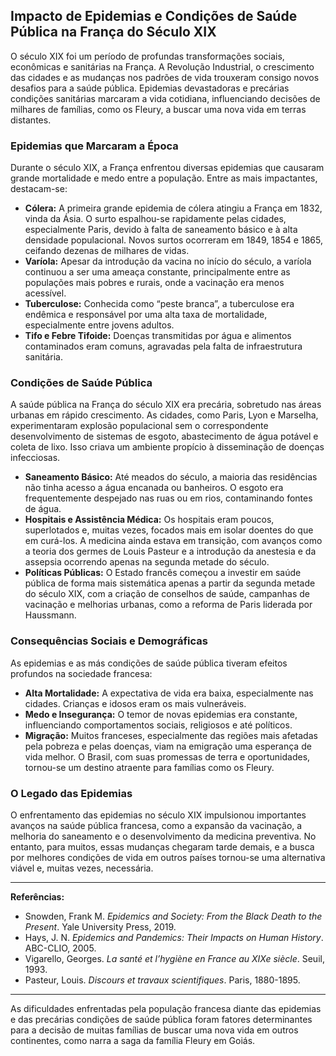 ## Impacto de Epidemias e Condições de Saúde Pública na França do Século XIX

O século XIX foi um período de profundas transformações sociais, econômicas e sanitárias na França. A Revolução Industrial, o crescimento das cidades e as mudanças nos padrões de vida trouxeram consigo novos desafios para a saúde pública. Epidemias devastadoras e precárias condições sanitárias marcaram a vida cotidiana, influenciando decisões de milhares de famílias, como os Fleury, a buscar uma nova vida em terras distantes.

### Epidemias que Marcaram a Época

Durante o século XIX, a França enfrentou diversas epidemias que causaram grande mortalidade e medo entre a população. Entre as mais impactantes, destacam-se:

- **Cólera:** A primeira grande epidemia de cólera atingiu a França em 1832, vinda da Ásia. O surto espalhou-se rapidamente pelas cidades, especialmente Paris, devido à falta de saneamento básico e à alta densidade populacional. Novos surtos ocorreram em 1849, 1854 e 1865, ceifando dezenas de milhares de vidas.
- **Varíola:** Apesar da introdução da vacina no início do século, a varíola continuou a ser uma ameaça constante, principalmente entre as populações mais pobres e rurais, onde a vacinação era menos acessível.
- **Tuberculose:** Conhecida como “peste branca”, a tuberculose era endêmica e responsável por uma alta taxa de mortalidade, especialmente entre jovens adultos.
- **Tifo e Febre Tifoide:** Doenças transmitidas por água e alimentos contaminados eram comuns, agravadas pela falta de infraestrutura sanitária.

### Condições de Saúde Pública

A saúde pública na França do século XIX era precária, sobretudo nas áreas urbanas em rápido crescimento. As cidades, como Paris, Lyon e Marselha, experimentaram explosão populacional sem o correspondente desenvolvimento de sistemas de esgoto, abastecimento de água potável e coleta de lixo. Isso criava um ambiente propício à disseminação de doenças infecciosas.

- **Saneamento Básico:** Até meados do século, a maioria das residências não tinha acesso a água encanada ou banheiros. O esgoto era frequentemente despejado nas ruas ou em rios, contaminando fontes de água.
- **Hospitais e Assistência Médica:** Os hospitais eram poucos, superlotados e, muitas vezes, focados mais em isolar doentes do que em curá-los. A medicina ainda estava em transição, com avanços como a teoria dos germes de Louis Pasteur e a introdução da anestesia e da assepsia ocorrendo apenas na segunda metade do século.
- **Políticas Públicas:** O Estado francês começou a investir em saúde pública de forma mais sistemática apenas a partir da segunda metade do século XIX, com a criação de conselhos de saúde, campanhas de vacinação e melhorias urbanas, como a reforma de Paris liderada por Haussmann.

### Consequências Sociais e Demográficas

As epidemias e as más condições de saúde pública tiveram efeitos profundos na sociedade francesa:

- **Alta Mortalidade:** A expectativa de vida era baixa, especialmente nas cidades. Crianças e idosos eram os mais vulneráveis.
- **Medo e Insegurança:** O temor de novas epidemias era constante, influenciando comportamentos sociais, religiosos e até políticos.
- **Migração:** Muitos franceses, especialmente das regiões mais afetadas pela pobreza e pelas doenças, viam na emigração uma esperança de vida melhor. O Brasil, com suas promessas de terra e oportunidades, tornou-se um destino atraente para famílias como os Fleury.

### O Legado das Epidemias

O enfrentamento das epidemias no século XIX impulsionou importantes avanços na saúde pública francesa, como a expansão da vacinação, a melhoria do saneamento e o desenvolvimento da medicina preventiva. No entanto, para muitos, essas mudanças chegaram tarde demais, e a busca por melhores condições de vida em outros países tornou-se uma alternativa viável e, muitas vezes, necessária.

---

**Referências:**

- Snowden, Frank M. _Epidemics and Society: From the Black Death to the Present_. Yale University Press, 2019.
- Hays, J. N. _Epidemics and Pandemics: Their Impacts on Human History_. ABC-CLIO, 2005.
- Vigarello, Georges. _La santé et l’hygiène en France au XIXe siècle_. Seuil, 1993.
- Pasteur, Louis. _Discours et travaux scientifiques_. Paris, 1880-1895.

---

As dificuldades enfrentadas pela população francesa diante das epidemias e das precárias condições de saúde pública foram fatores determinantes para a decisão de muitas famílias de buscar uma nova vida em outros continentes, como narra a saga da família Fleury em Goiás.